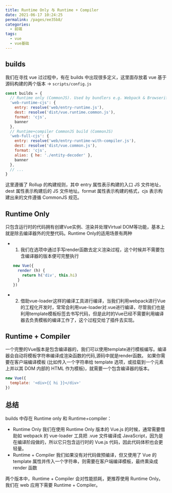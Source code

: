 ```yaml
---
title: Runtime Only 与 Runtime + Compiler
date: 2021-06-17 10:24:25
permalink: /pages/ee35b8/
categories:
  - 前端
tags:
  - vue
  - vue基础
---
```

## builds
我们在寻找 vue 过过程中，有在 builds 中出现很多定义，这里面存放着 vue 基于源码构建的两个版本
-> `scripts/config.js`
```js
const builds = {
  // Runtime only (CommonJS). Used by bundlers e.g. Webpack & Browserify
  'web-runtime-cjs': {
    entry: resolve('web/entry-runtime.js'),
    dest: resolve('dist/vue.runtime.common.js'),
    format: 'cjs',
    banner
  },
  // Runtime+compiler CommonJS build (CommonJS)
  'web-full-cjs': {
    entry: resolve('web/entry-runtime-with-compiler.js'),
    dest: resolve('dist/vue.common.js'),
    format: 'cjs',
    alias: { he: './entity-decoder' },
    banner
  },
  // ...
}
```
这里遵循了 Rollup 的构建规则，其中 entry 属性表示构建的入口 JS 文件地址，dest 属性表示构建后的 JS 文件地址。format 属性表示构建的格式，cjs 表示构建出来的文件遵循 CommonJS 规范。

## Runtime Only
只包含运行时的代码拥有创建Vue实例、渲染并处理Virtual DOM等功能，基本上就是除去编译器外的完整代码。Runtime Only的适用场景有两种
- 1. 我们在选项中通过手写render函数去定义渲染过程，这个时候并不需要包含编译器的版本便可完整执行
  ```js
  new Vue({
    render (h) {
      return h('div', this.hi)
    }
  })
  ```
- 2. 借助vue-loader这样的编译工具进行编译，当我们利用webpack进行Vue的工程化开发时，常常会利用vue-loader对.vue进行编译，尽管我们也是利用template模板标签去书写代码，但是此时的Vue已经不需要利用编译器去负责模板的编译工作了，这个过程交给了插件去实现。

## Runtime + Compiler
一个完整的Vue版本是包含编译器的，我们可以使用template进行模板编写。编译器会自动将模板字符串编译成渲染函数的代码,源码中就是render函数。 如果你需要在客户端编译模板 (比如传入一个字符串给 template 选项，或挂载到一个元素上并以其 DOM 内部的 HTML 作为模板)，就需要一个包含编译器的版本。
```js
new Vue({
  template: '<div>{{ hi }}</div>'
})
```

## 总结
builds 中存在 Runtime only 和 Runtime+compiler：
- Runtime Only
  我们在使用 Runtime Only 版本的 Vue.js 的时候，通常需要借助如 webpack 的 vue-loader 工具把 .vue 文件编译成 JavaScript，因为是在编译阶段做的，所以它只包含运行时的 Vue.js 代码，因此代码体积也会更轻量。
- Runtime + Compiler
  我们如果没有对代码做预编译，但又使用了 Vue 的 template 属性并传入一个字符串，则需要在客户端编译模板，最终熏染成 render 函数

两个版本中，Runtime + Compiler 会对性能损耗，更推荐使用 Runtime Only。我们在 web 应用下需要 Runtime + Compiler。